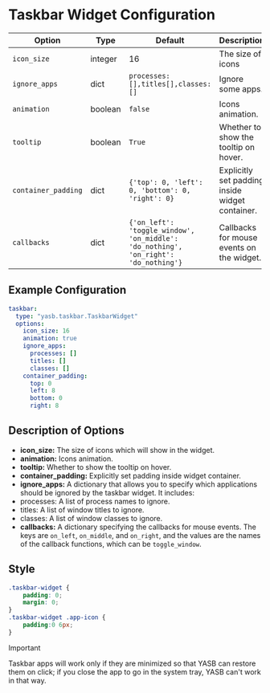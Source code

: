 # Taskbar Widget Configuration
| Option            | Type    | Default                                                                 | Description                                                                 |
|-------------------|---------|-------------------------------------------------------------------------|-----------------------------------------------------------------------------|
| `icon_size`           | integer  | 16                        | The size of icons |
| `ignore_apps`       | dict    | `processes:[],titles[],classes:[]` | Ignore some apps. |
| `animation`  | boolean | `false`      | Icons animation.                                           |
| `tooltip`  | boolean  | `True`        | Whether to show the tooltip on hover. |
| `container_padding`  | dict | `{'top': 0, 'left': 0, 'bottom': 0, 'right': 0}`      | Explicitly set padding inside widget container.
| `callbacks`         | dict    | `{'on_left': 'toggle_window', 'on_middle': 'do_nothing', 'on_right': 'do_nothing'}` | Callbacks for mouse events on the widget.                                   |

## Example Configuration

```yaml
taskbar:
  type: "yasb.taskbar.TaskbarWidget"
  options:
    icon_size: 16
    animation: true
    ignore_apps:
      processes: []
      titles: []
      classes: []
    container_padding: 
      top: 0
      left: 8
      bottom: 0
      right: 8
```

## Description of Options

- **icon_size:** The size of icons which will show in the widget.
- **animation:** Icons animation.
- **tooltip:** Whether to show the tooltip on hover.
- **container_padding:** Explicitly set padding inside widget container.
- **ignore_apps:** A dictionary that allows you to specify which applications should be ignored by the taskbar widget. It includes:
- processes: A list of process names to ignore.
- titles: A list of window titles to ignore.
- classes: A list of window classes to ignore.
- **callbacks:** A dictionary specifying the callbacks for mouse events. The keys are `on_left`, `on_middle`, and `on_right`, and the values are the names of the callback functions, which can be `toggle_window`.

## Style
```css
.taskbar-widget {
    padding: 0;
    margin: 0;
}
.taskbar-widget .app-icon {
    padding:0 6px;
}
```

> [!IMPORTANT]  
> Taskbar apps will work only if they are minimized so that YASB can restore them on click; if you close the app to go in the system tray, YASB can't work in that way.